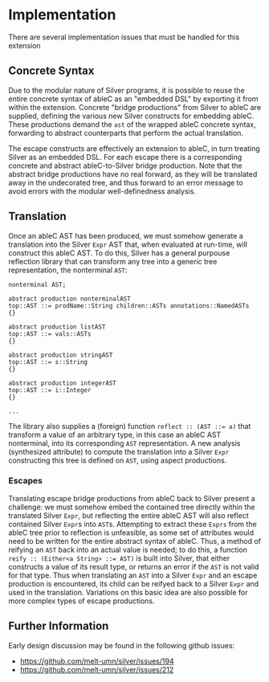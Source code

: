 # Implementation
There are several implementation issues that must be handled for this extension

## Concrete Syntax
Due to the modular nature of Silver programs, it is possible to reuse the entire concrete syntax of ableC as an "embedded DSL" by exporting it from within the extension.  Concrete "bridge productions" from Silver to ableC are supplied, defining the various new Silver constructs for embedding ableC.  These productions demand the `ast` of the wrapped ableC concrete syntax, forwarding to abstract counterparts that perform the actual translation.  

The escape constructs are effectively an extension to ableC, in turn treating Silver as an embedded DSL.  For each escape there is a corresponding concrete and abstract ableC-to-Silver bridge production.  Note that the abstract bridge productions have no real forward, as they will be translated away in the undecorated tree, and thus forward to an error message to avoid errors with the modular well-definedness analysis.  

## Translation
Once an ableC AST has been produced, we must somehow generate a translation into the Silver `Expr` AST that, when evaluated at run-time, will construct this ableC AST.  To do this, Silver has a general purpouse reflection library that can transform any tree into a generic tree representation, the nonterminal `AST`: 

```
nonterminal AST;

abstract production nonterminalAST
top::AST ::= prodName::String children::ASTs annotations::NamedASTs
{}

abstract production listAST
top::AST ::= vals::ASTs
{}

abstract production stringAST
top::AST ::= s::String
{}

abstract production integerAST
top::AST ::= i::Integer
{}

...

```

The library also supplies a (foreign) function `reflect :: (AST ::= a)` that transform a value of an arbitrary type, in this case an ableC AST nonterminal, into its corresponding `AST` representation.  A new analysis (synthesized attribute) to compute the translation into a Silver `Expr` constructing this tree is defined on `AST`, using aspect productions.  

### Escapes
Translating escape bridge productions from ableC back to Silver present a challenge: we must somehow embed the contained tree directly within the translated Silver `Expr`, but reflecting the entire ableC AST will also reflect contained Silver `Expr`s into `AST`s.  Attempting to extract these `Exprs` from the ableC tree prior to reflection is unfeasible, as some set of attributes would need to be written for the entire abstract syntax of ableC.  Thus, a method of reifying an `AST` back into an actual value is needed; to do this, a function `reify :: (Either<a String> ::= AST)` is built into Silver, that either constructs a value of its result type, or returns an error if the `AST` is not valid for that type.  Thus when translating an `AST` into a Silver `Expr` and an escape production is encountered, its child can be reifyed back to a Silver `Expr` and used in the translation.  Variations on this basic idea are also possible for more complex types of escape productions.  

## Further Information
Early design discussion may be found in the following github issues:
* https://github.com/melt-umn/silver/issues/194
* https://github.com/melt-umn/silver/issues/212
